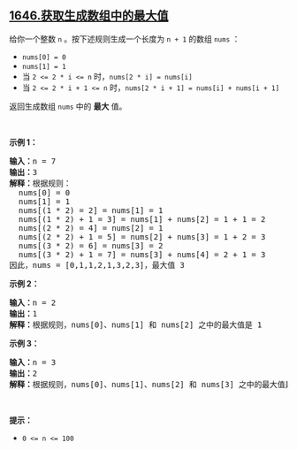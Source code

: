 ## [1646.获取生成数组中的最大值](https://leetcode.cn/problems/get-maximum-in-generated-array/)
<p>给你一个整数 <code>n</code> 。按下述规则生成一个长度为 <code>n + 1</code> 的数组 <code>nums</code> ：</p>

<ul>
	<li><code>nums[0] = 0</code></li>
	<li><code>nums[1] = 1</code></li>
	<li>当 <code>2 <= 2 * i <= n</code> 时，<code>nums[2 * i] = nums[i]</code></li>
	<li>当 <code>2 <= 2 * i + 1 <= n</code> 时，<code>nums[2 * i + 1] = nums[i] + nums[i + 1]</code></li>
</ul>

<p>返回生成数组 <code>nums</code> 中的 <strong>最大</strong> 值。</p>

<p> </p>

<p><strong>示例 1：</strong></p>

<pre>
<strong>输入：</strong>n = 7
<strong>输出：</strong>3
<strong>解释：</strong>根据规则：
  nums[0] = 0
  nums[1] = 1
  nums[(1 * 2) = 2] = nums[1] = 1
  nums[(1 * 2) + 1 = 3] = nums[1] + nums[2] = 1 + 1 = 2
  nums[(2 * 2) = 4] = nums[2] = 1
  nums[(2 * 2) + 1 = 5] = nums[2] + nums[3] = 1 + 2 = 3
  nums[(3 * 2) = 6] = nums[3] = 2
  nums[(3 * 2) + 1 = 7] = nums[3] + nums[4] = 2 + 1 = 3
因此，nums = [0,1,1,2,1,3,2,3]，最大值 3
</pre>

<p><strong>示例 2：</strong></p>

<pre>
<strong>输入：</strong>n = 2
<strong>输出：</strong>1
<strong>解释：</strong>根据规则，nums[0]、nums[1] 和 nums[2] 之中的最大值是 1
</pre>

<p><strong>示例 3：</strong></p>

<pre>
<strong>输入：</strong>n = 3
<strong>输出：</strong>2
<strong>解释：</strong>根据规则，nums[0]、nums[1]、nums[2] 和 nums[3] 之中的最大值是 2
</pre>

<p> </p>

<p><strong>提示：</strong></p>

<ul>
	<li><code>0 <= n <= 100</code></li>
</ul>
